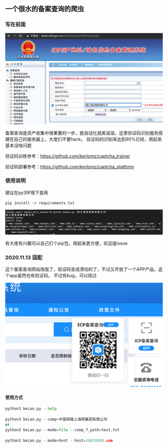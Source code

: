## 一个很水的备案查询的爬虫
### 写在前面
![image](images/2.png)

备案查询是资产收集中很重要的一步，能自动化就美滋滋，这里验证码识别服务搭建在自己的服务器上，大佬们不要hack，
验证码的识别率达到90%已经，用起来基本没啥问题

验证码训练参考：https://github.com/kerlomz/captcha_trainer

验证码部署参考：https://github.com/kerlomz/captcha_platform
### 使用说明
建议在py3环境下食用

`pip install -r requirements.txt`

![image](images/1.png)

有大佬有兴趣可以自己打个pip包，用起来更方便，欢迎提issue


### 2020.11.13 适配
这个备案查询网站改版了，验证码变成滑动的了，不过又开放了一个APP产品，这个app虽然也有验证码，
不过有bug，可以绕过

![image](images/3.png)
#### 使用方式
```python
python3 beian.py --help

python3 beian.py --comp=中国铁路上海局集团有限公司
or
python3 beian.py --mode=file --comp_f_path=test.txt

python3 beian.py --mode=host --host=16816888.com
```
